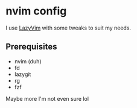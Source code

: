 # nvim config

I use [LazyVim](https://github.com/LazyVim/LazyVim) with some tweaks to suit my needs.

## Prerequisites

- nvim (duh)
- fd
- lazygit
- rg
- fzf

Maybe more I'm not even sure lol
